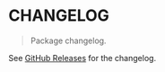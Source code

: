 # CHANGELOG

> Package changelog.

See [GitHub Releases](https://github.com/stdlib-js/assert-is-complex64/releases) for the changelog.